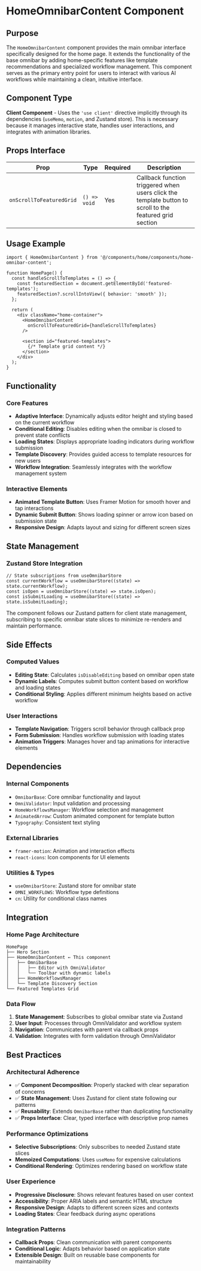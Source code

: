 # HomeOmnibarContent Component

## Purpose
The `HomeOmnibarContent` component provides the main omnibar interface specifically designed for the home page. It extends the functionality of the base omnibar by adding home-specific features like template recommendations and specialized workflow management. This component serves as the primary entry point for users to interact with various AI workflows while maintaining a clean, intuitive interface.

## Component Type
**Client Component** - Uses the `'use client'` directive implicitly through its dependencies (`useMemo`, `motion`, and Zustand store). This is necessary because it manages interactive state, handles user interactions, and integrates with animation libraries.

## Props Interface

| Prop | Type | Required | Description |
|------|------|----------|-------------|
| `onScrollToFeaturedGrid` | `() => void` | Yes | Callback function triggered when users click the template button to scroll to the featured grid section |

## Usage Example

```tsx
import { HomeOmnibarContent } from '@/components/home/components/home-omnibar-content';

function HomePage() {
  const handleScrollToTemplates = () => {
    const featuredSection = document.getElementById('featured-templates');
    featuredSection?.scrollIntoView({ behavior: 'smooth' });
  };

  return (
    <div className="home-container">
      <HomeOmnibarContent 
        onScrollToFeaturedGrid={handleScrollToTemplates}
      />
      
      <section id="featured-templates">
        {/* Template grid content */}
      </section>
    </div>
  );
}
```

## Functionality

### Core Features
- **Adaptive Interface**: Dynamically adjusts editor height and styling based on the current workflow
- **Conditional Editing**: Disables editing when the omnibar is closed to prevent state conflicts
- **Loading States**: Displays appropriate loading indicators during workflow submission
- **Template Discovery**: Provides guided access to template resources for new users
- **Workflow Integration**: Seamlessly integrates with the workflow management system

### Interactive Elements
- **Animated Template Button**: Uses Framer Motion for smooth hover and tap interactions
- **Dynamic Submit Button**: Shows loading spinner or arrow icon based on submission state
- **Responsive Design**: Adapts layout and sizing for different screen sizes

## State Management

### Zustand Store Integration
```tsx
// State subscriptions from useOmnibarStore
const currentWorkflow = useOmnibarStore((state) => state.currentWorkflow);
const isOpen = useOmnibarStore((state) => state.isOpen);
const isSubmitLoading = useOmnibarStore((state) => state.isSubmitLoading);
```

The component follows our Zustand pattern for client state management, subscribing to specific omnibar state slices to minimize re-renders and maintain performance.

## Side Effects

### Computed Values
- **Editing State**: Calculates `isDisableEditing` based on omnibar open state
- **Dynamic Labels**: Computes submit button content based on workflow and loading states
- **Conditional Styling**: Applies different minimum heights based on active workflow

### User Interactions
- **Template Navigation**: Triggers scroll behavior through callback prop
- **Form Submission**: Handles workflow submission with loading states
- **Animation Triggers**: Manages hover and tap animations for interactive elements

## Dependencies

### Internal Components
- `OmnibarBase`: Core omnibar functionality and layout
- `OmniValidator`: Input validation and processing
- `HomeWorkflowsManager`: Workflow selection and management
- `AnimatedArrow`: Custom animated component for template button
- `Typography`: Consistent text styling

### External Libraries
- `framer-motion`: Animation and interaction effects
- `react-icons`: Icon components for UI elements

### Utilities & Types
- `useOmnibarStore`: Zustand store for omnibar state
- `OMNI_WORKFLOWS`: Workflow type definitions
- `cn`: Utility for conditional class names

## Integration

### Home Page Architecture
```
HomePage
├── Hero Section
├── HomeOmnibarContent ← This component
│   ├── OmnibarBase
│   │   ├── Editor with OmniValidator
│   │   └── Toolbar with dynamic labels
│   ├── HomeWorkflowsManager
│   └── Template Discovery Section
└── Featured Templates Grid
```

### Data Flow
1. **State Management**: Subscribes to global omnibar state via Zustand
2. **User Input**: Processes through OmniValidator and workflow system
3. **Navigation**: Communicates with parent via callback props
4. **Validation**: Integrates with form validation through OmniValidator

## Best Practices

### Architectural Adherence
- ✅ **Component Decomposition**: Properly stacked with clear separation of concerns
- ✅ **State Management**: Uses Zustand for client state following our patterns
- ✅ **Reusability**: Extends `OmnibarBase` rather than duplicating functionality
- ✅ **Props Interface**: Clear, typed interface with descriptive prop names

### Performance Optimizations
- **Selective Subscriptions**: Only subscribes to needed Zustand state slices
- **Memoized Computations**: Uses `useMemo` for expensive calculations
- **Conditional Rendering**: Optimizes rendering based on workflow state

### User Experience
- **Progressive Disclosure**: Shows relevant features based on user context
- **Accessibility**: Proper ARIA labels and semantic HTML structure
- **Responsive Design**: Adapts to different screen sizes and contexts
- **Loading States**: Clear feedback during async operations

### Integration Patterns
- **Callback Props**: Clean communication with parent components
- **Conditional Logic**: Adapts behavior based on application state
- **Extensible Design**: Built on reusable base components for maintainability